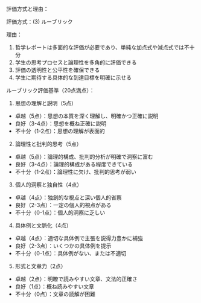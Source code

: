 評価方式と理由：

評価方式：(3) ルーブリック

理由：
1. 哲学レポートは多面的な評価が必要であり、単純な加点式や減点式では不十分
2. 学生の思考プロセスと論理性を多角的に評価できる
3. 評価の透明性と公平性を確保できる
4. 学生に期待する具体的な到達目標を明確に示せる

ルーブリック評価基準（20点満点）：

1. 思想の理解と説明（5点）
- 卓越（5点）：思想の本質を深く理解し、明確かつ正確に説明
- 良好（3-4点）：思想を概ね正確に説明
- 不十分（1-2点）：思想の理解が表面的

2. 論理性と批判的思考（5点）
- 卓越（5点）：論理的構成、批判的分析が明確で洞察に富む
- 良好（3-4点）：論理的構成がある程度できている
- 不十分（1-2点）：論理性に欠け、批判的思考が弱い

3. 個人的洞察と独自性（4点）
- 卓越（4点）：独創的な視点と深い個人的省察
- 良好（2-3点）：一定の個人的視点がある
- 不十分（0-1点）：個人的洞察に乏しい

4. 具体例と文脈化（4点）
- 卓越（4点）：適切な具体例で主張を説得力豊かに補強
- 良好（2-3点）：いくつかの具体例を提示
- 不十分（0-1点）：具体例がない、または不適切

5. 形式と文章力（2点）
- 卓越（2点）：明瞭で読みやすい文章、文法的正確さ
- 良好（1点）：概ね読みやすい文章
- 不十分（0点）：文章の読解が困難